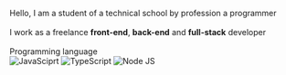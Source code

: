 Hello, I am a student of a technical school by profession a programmer <br>
<br>
I work as a freelance <b>front-end</b>, <b>back-end</b> and <b>full-stack</b> developer<br>
<br>
Programming language<br>
![JavaSciprt](https://upload.wikimedia.org/wikipedia/commons/thumb/6/6a/JavaScript-logo.png/640px-JavaScript-logo.png)
![TypeScript](https://upload.wikimedia.org/wikipedia/commons/thumb/4/4c/Typescript_logo_2020.svg/1200px-Typescript_logo_2020.svg.png)
![Node JS](https://plugins.jetbrains.com/files/6098/342574/icon/pluginIcon.png)
